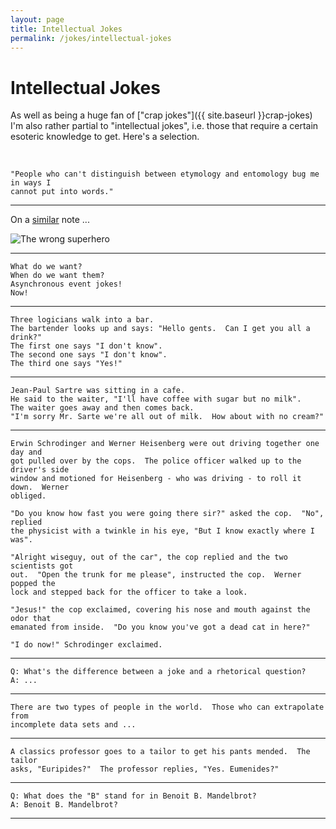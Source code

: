 ```yaml
---
layout: page
title: Intellectual Jokes
permalink: /jokes/intellectual-jokes
---
```

# Intellectual Jokes

As well as being a huge fan of ["crap jokes"]({{ site.baseurl }}crap-jokes) I'm also rather partial to
"intellectual jokes", i.e. those that require a certain esoteric knowledge to get.  Here's a selection.

&nbsp;

``` text
"People who can't distinguish between etymology and entomology bug me in ways I
cannot put into words."
```

---

On a [similar](https://www.youtube.com/watch?v=PBWpXSiP5xY&t=279s) note ...

![The wrong superhero](https://imgs.xkcd.com/comics/wrong_superhero.png)

---

``` text
What do we want?
When do we want them?
Asynchronous event jokes!
Now!
```

---

``` text
Three logicians walk into a bar.
The bartender looks up and says: "Hello gents.  Can I get you all a drink?"
The first one says "I don't know".
The second one says "I don't know".
The third one says "Yes!"
```

---

``` text
Jean-Paul Sartre was sitting in a cafe.
He said to the waiter, "I'll have coffee with sugar but no milk".
The waiter goes away and then comes back.
"I'm sorry Mr. Sarte we're all out of milk.  How about with no cream?"
```

---

``` text
Erwin Schrodinger and Werner Heisenberg were out driving together one day and
got pulled over by the cops.  The police officer walked up to the driver's side
window and motioned for Heisenberg - who was driving - to roll it down.  Werner
obliged.

"Do you know how fast you were going there sir?" asked the cop.  "No", replied
the physicist with a twinkle in his eye, "But I know exactly where I was".

"Alright wiseguy, out of the car", the cop replied and the two scientists got
out.  "Open the trunk for me please", instructed the cop.  Werner popped the
lock and stepped back for the officer to take a look.

"Jesus!" the cop exclaimed, covering his nose and mouth against the odor that
emanated from inside.  "Do you know you've got a dead cat in here?"

"I do now!" Schrodinger exclaimed.
```

---

``` text
Q: What's the difference between a joke and a rhetorical question?
A: ...
```

---

``` text
There are two types of people in the world.  Those who can extrapolate from
incomplete data sets and ...
```

---

``` text
A classics professor goes to a tailor to get his pants mended.  The tailor
asks, "Euripides?"  The professor replies, "Yes. Eumenides?"
```

---

``` text
Q: What does the "B" stand for in Benoit B. Mandelbrot?
A: Benoit B. Mandelbrot?
```

---
